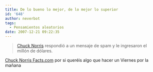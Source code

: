 ```yaml
---
title: De lo bueno lo mejor, de lo mejor lo superior
id: '648'
author: neverbot
tags:
  - Pensamientos aleatorios
date: 2007-12-21 09:22:35
---
```


> [Chuck Norris](http://en.wikipedia.org/wiki/Chuck_Norris) respondió a un mensaje de spam y le ingresaron el millón de dólares.

[Chuck Norris Facts.com](http://www.chucknorrisfacts.com/) por si queréis algo que hacer un Viernes por la mañana